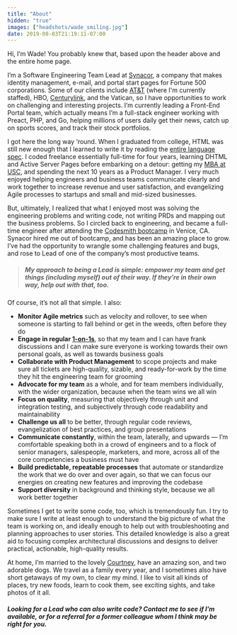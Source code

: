 ```yaml
---
title: "About"
hidden: "true"
images: ["headshots/wade_smiling.jpg"]
date: 2019-08-03T21:19:11-07:00
---
```

Hi, I’m Wade! You probably knew that, based upon the header above and the entire home page.

I’m a Software Engineering Team Lead at [Synacor](https://synacor.com/), a company that makes identity management, e-mail, and portal start pages for Fortune 500 corporations. Some of our clients include [AT&T](https://start.att.net/) (where I'm currently staffed), HBO, [Centurylink](https://centurylink.net/), and the Vatican, so I have opportunities to work on challenging and interesting projects. I’m currently leading a Front-End Portal team, which actually means I’m a full-stack engineer working with Preact, PHP, and Go, helping millions of users daily get their news, catch up on sports scores, and track their stock portfolios.

I got here the long way ‘round. When I graduated from college, HTML was still new enough that I learned to write it by reading the [entire language spec](https://tools.ietf.org/html/rfc1866). I coded freelance essentially full-time for four years, learning DHTML and Active Server Pages before embarking on a detour: getting my [MBA at USC](https://www.marshall.usc.edu/), and spending the next 10 years as a Product Manager. I very much enjoyed helping engineers and business teams communicate clearly and work together to increase revenue and user satisfaction, and evangelizing Agile processes to startups and small and mid-sized businesses.

But, ultimately, I realized that what I enjoyed most was solving the engineering problems and writing code, not writing PRDs and mapping out the business problems. So I circled back to engineering, and became a full-time engineer after attending the [Codesmith bootcamp](https://codesmith.io/) in Venice, CA. Synacor hired me out of bootcamp, and has been an amazing place to grow. I’ve had the opportunity to wrangle some challenging features and bugs, and rose to Lead of one of the company’s most productive teams.

> ##### My approach to being a Lead is simple: empower my team and get things (including myself) out of their way. If they’re in their own way, help out with that, too.

Of course, it’s not all that simple. I also:

* **Monitor Agile metrics** such as velocity and rollover, to see when someone is starting to fall behind or get in the weeds, often before they do
* **Engage in regular [1-on-1s](https://www.manager-tools.com/2005/07/the-single-most-effective-management-tool-part-1)**, so that my team and I can have frank discussions and I can make sure everyone is working towards their own personal goals, as well as towards business goals
* **Collaborate with Product Management** to scope projects and make sure all tickets are high-quality, sizable, and ready-for-work by the time they hit the engineering team for grooming
* **Advocate for my team** as a whole, and for team members individually, with the wider organization, because when the team wins we all win
* **Focus on quality**, measuring that objectively through unit and integration testing, and subjectively through code readability and maintainability
* **Challenge us all** to be better, through regular code reviews, evangelization of best practices, and group presentations
* **Communicate constantly**, within the team, laterally, and upwards &mdash; I’m comfortable speaking both in a crowd of engineers and to a flock of senior managers, salespeople, marketers, and more, across all of the core competencies a business must have
* **Build predictable, repeatable processes** that automate or standardize the work that we do over and over again, so that we can focus our energies on creating new features and improving the codebase
* **Support diversity** in background and thinking style, because we all work better together

Sometimes I get to write some code, too, which is tremendously fun. I try to make sure I write at least enough to understand the big picture of what the team is working on, and ideally enough to help out with troubleshooting and planning approaches to user stories. This detailed knowledge is also a great aid to focusing complex architectural discussions and designs to deliver practical, actionable, high-quality results.

At home, I’m married to the lovely [Courtney](https://www.kt-studios.com/bios/courtney-mckenna-armstrong), have an amazing son, and two adorable dogs. We travel as a family every year, and I sometimes also have short getaways of my own, to clear my mind. I like to visit all kinds of places, try new foods, learn to cook them, see exciting sights, and take photos of it all.

##### Looking for a Lead who can also write code? Contact me to see if I’m available, or for a referral for a former colleague whom I think may be right for you.


